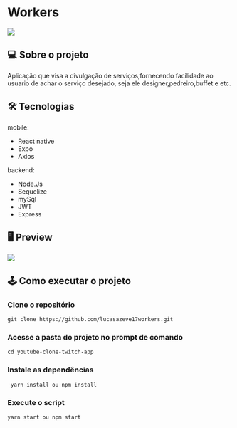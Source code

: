 ﻿#  Workers
<img src="https://uploaddeimagens.com.br/images/003/012/969/full/thumb.png?1608823088" />

##  💻 Sobre o projeto

Aplicação que visa a divulgação de serviços,fornecendo facilidade ao usuario de achar o serviço desejado, seja ele designer,pedreiro,buffet e etc. 
## 🛠️ Tecnologias
mobile:
 - React native
 - Expo
 - Axios

backend:
 - Node.Js
 - Sequelize
 - mySql
 - JWT
 - Express


## 🖥️ Preview

<img src="https://uploaddeimagens.com.br/images/002/857/243/full/screenshot.png?1598878004" />
 
## 🕹️ Como executar o projeto

### Clone o repositório

    git clone https://github.com/lucasazeve17workers.git

### Acesse a pasta do projeto no prompt de comando

    cd youtube-clone-twitch-app

### Instale as dependências   

     yarn install ou npm install
     
### Execute o script

    yarn start ou npm start


